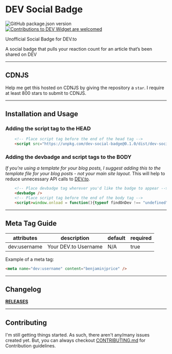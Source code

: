 # DEV Social Badge
<p align="left">
<img alt="GitHub package.json version" src="https://img.shields.io/github/package-json/v/BenjaminPrice/dev-social-badge?style=flat-square"> <a href="CONTRIBUTING.md"><img alt="Contributions to DEV Widget are welcomed" src="https://img.shields.io/badge/contributions-welcome-brightgreen?style=flat-square"></a>
</p>
Unofficial Social Badge for DEV.to

A social badge that pulls your reaction count for an article that’s been shared on DEV

---

## CDNJS

Help me get this hosted on CDNJS by giving the repository a `star`. I require at least 800 stars to submit to CDNJS.

---

## Installation and Usage

### Adding the script tag to the HEAD

```html
    <!-- Place script tag before the end of the head tag -->
    <script src="https://unpkg.com/dev-social-badge@0.1.0/dist/dev-social-badge.min.js"></script>
```

### Adding the devbadge and script tags to the BODY
_If you're using a template for your blog posts, I suggest adding this to the template file for your blog posts - not your main site layout._ This will help to reduce unnecessary API calls to [DEV.to](https://dev.to/).

```html
    <!-- Place devbadge tag wherever you'd like the badge to appear -->
    <devbadge />
    <!-- Place script tag before the end of the body tag -->
    <script>window.onload = function(){typeof findOnDev !== "undefined" && findOnDev()}</script>
```

---

## Meta Tag Guide

| attributes    | description                   | default                  | required                 | 
|---------------|-------------------------------|--------------------------|--------------------------|
| dev:username  | Your DEV.to Username          | N/A                      | true                     |

Example of a meta tag:
```html
<meta name="dev:username" content="benjaminjprice" />
```
---

## Changelog
**[RELEASES](https://github.com/BenjaminPrice/dev-social-badge/releases)**

---

## Contributing

I'm still getting things started. As such, there aren't any/many issues created yet. But, you can always checkout [CONTRIBUTING.md](CONTRIBUTING.md) for Contribution guidelines.